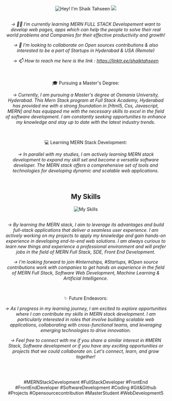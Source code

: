 <div align="center">

<div>
    <img src="https://readme-typing-svg.demolab.com?font=Operator+Mono&size=37&pause=1000&center=true&vCenter=true&width=600&lines=Hey%2C+I'm+Shaik Tahseen! 👋;Welcome+to+my+Profile! 🌟😊" alt="Hey! I'm Shaik Tahseen">
    <img src="./assets/line.gif">
 
   <br/>
   <br/>

*-> 🌱👀 I’m currently learning MERN FULL STACK Developement want to develop web pages, apps which can help the people to solve their real world problems and Companies for their effective productivity and growth!*
  
*-> 💞️ I’m looking to collaborate on Open sources contributions & also interested to be a part of Startups in Hyderabad & USA (Remote)*

*-> 📫 How to reach me here is the link : https://linktr.ee/shaiktahseen*

<!---
*shaiktahseen/shaiktahseen is a ✨ special ✨ repository because its `README.md` (this file) appears on your GitHub profile.*

You can click the Preview link to take a look at your changes.
--->
  
  <br/>
  
🎓 Pursuing a Master's Degree:


*-> Currently, I am pursuing a Master's degree at Osmania University, Hyderabad. This Mern Stack program at Full Stack Academy, Hyderabad has provided me with a strong foundation in [Html5, Css, Javascript, MERN] and has equipped me with the necessary skills to excel in the field of software development. I am constantly seeking opportunities to enhance my knowledge and stay up to date with the latest industry trends.*

   <br/>

      
💻 Learning MERN Stack Development:


*-> In parallel with my studies, I am actively learning MERN stack development to expand my skill set and become a versatile software developer. The MERN stack offers a comprehensive set of tools and technologies for developing dynamic and scalable web applications.*


<br/>
<div>
    <h2>My Skills</h2>
    <img src="https://skillicons.dev/icons?i=mongodb,express,react,nodejs,js,git,html,css" alt="My Skills"/>
  </div>
  

  <br/>
      

*-> By learning the MERN stack, I aim to leverage its advantages and build full-stack applications that deliver a seamless user experience. I am actively working on my projects to apply my knowledge and gain hands-on experience in developing end-to-end web solutions. I am always curious to learn new things and experience a professional environment and will prefer jobs in the field of MERN Full Stack, SDE, Front End Development.*


*-> I'm looking forward to join #Internships, #Startups, #Open source contributions work with companies to get hands on experience in the field of MERN Full Stack, Software Web Development, Machine Learning & Artificial Intelligence.*

  <br/>
      
✨ Future Endeavors:

*-> As I progress in my learning journey, I am excited to explore opportunities where I can contribute my skills in MERN stack development. I am particularly interested in roles that involve building scalable web applications, collaborating with cross-functional teams, and leveraging emerging technologies to drive innovation.*


*-> Feel free to connect with me if you share a similar interest in #MERN Stack, Software development or if you have any exciting opportunities or projects that we could collaborate on. Let's connect, learn, and grow together!*

  <br/>
  <br/>

#MERNStackDevelopment #FullStackDeveloper #FrontEnd #FrontEndDeveloper #SoftwareDevelopment #Coding #Git&Github #Projects #Opensourcecontribution #MasterStudent #WebDevelopment5
